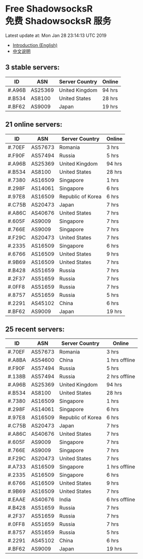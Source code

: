 # Free ShadowsocksR<br>免费 ShadowsocksR 服务

Latest update at: Mon Jan 28 23:14:13 UTC 2019

- [Introduction (English)](https://vision-network.readthedocs.io/en/latest/autossr/autossr.html)
- [中文说明](https://vision-network.readthedocs.io/zh_CN/latest/autossr/autossr.html)


## 3 stable servers:

| ID | ASN | Server Country | Online |
| ------ | ------ | ------ | ------ |
| #.A96B | AS25369 | United Kingdom | 94 hrs |
| #.B534 | AS8100 | United States | 28 hrs |
| #.BF62 | AS9009 | Japan | 19 hrs |

## 21 online servers:

| ID | ASN | Server Country | Online |
| ------ | ------ | ------ | ------ |
| #.70EF | AS57673 | Romania | 3 hrs |
| #.F90F | AS57494 | Russia | 5 hrs |
| #.A96B | AS25369 | United Kingdom | 94 hrs |
| #.B534 | AS8100 | United States | 28 hrs |
| #.7380 | AS16509 | Singapore | 1 hrs |
| #.298F | AS14061 | Singapore | 6 hrs |
| #.97E8 | AS16509 | Republic of Korea | 6 hrs |
| #.C75B | AS20473 | Japan | 7 hrs |
| #.A86C | AS40676 | United States | 7 hrs |
| #.605F | AS9009 | Singapore | 7 hrs |
| #.766E | AS9009 | Singapore | 7 hrs |
| #.F29C | AS20473 | United States | 7 hrs |
| #.2335 | AS16509 | Singapore | 6 hrs |
| #.6766 | AS16509 | United States | 9 hrs |
| #.9B69 | AS16509 | United States | 7 hrs |
| #.B428 | AS51659 | Russia | 7 hrs |
| #.2F37 | AS51659 | Russia | 7 hrs |
| #.0FF8 | AS51659 | Russia | 7 hrs |
| #.8757 | AS51659 | Russia | 5 hrs |
| #.2291 | AS45102 | China | 6 hrs |
| #.BF62 | AS9009 | Japan | 19 hrs |

## 25 recent servers:

| ID | ASN | Server Country | Online |
| ------ | ------ | ------ | ------ |
| #.70EF | AS57673 | Romania | 3 hrs |
| #.A8BA | AS54600 | China | 1 hrs offline |
| #.F90F | AS57494 | Russia | 5 hrs |
| #.138B | AS57494 | Russia | 2 hrs offline |
| #.A96B | AS25369 | United Kingdom | 94 hrs |
| #.B534 | AS8100 | United States | 28 hrs |
| #.7380 | AS16509 | Singapore | 1 hrs |
| #.298F | AS14061 | Singapore | 6 hrs |
| #.97E8 | AS16509 | Republic of Korea | 6 hrs |
| #.C75B | AS20473 | Japan | 7 hrs |
| #.A86C | AS40676 | United States | 7 hrs |
| #.605F | AS9009 | Singapore | 7 hrs |
| #.766E | AS9009 | Singapore | 7 hrs |
| #.F29C | AS20473 | United States | 7 hrs |
| #.A733 | AS16509 | Singapore | 1 hrs offline |
| #.2335 | AS16509 | Singapore | 6 hrs |
| #.6766 | AS16509 | United States | 9 hrs |
| #.9B69 | AS16509 | United States | 7 hrs |
| #.EAAE | AS40676 | India | 6 hrs offline |
| #.B428 | AS51659 | Russia | 7 hrs |
| #.2F37 | AS51659 | Russia | 7 hrs |
| #.0FF8 | AS51659 | Russia | 7 hrs |
| #.8757 | AS51659 | Russia | 5 hrs |
| #.2291 | AS45102 | China | 6 hrs |
| #.BF62 | AS9009 | Japan | 19 hrs |


